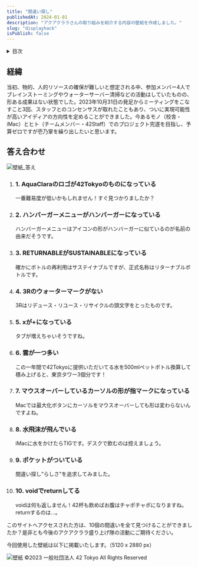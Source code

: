 ```yaml
---
title: "間違い探し"
publishedAt: 2024-01-01
description: "アクアクララさんの取り組みを紹介する内容の壁紙を作成しました。"
slug: "displayhack"
isPublish: false
---
```


<details>
<summary>目次</summary>

1. [経緯](#経緯)
2. [答え合わせ](#答え合わせ)
    1. [1](#1-aquaclaraのロゴが42tokyoのものになっている)
    2. [2](#2-ハンバーガーメニューがハンバーガーになっている)
    3. [3](#3-returnableがsustainableになっている)
    4. [4](#4-3rのウォーターマークがない)
    5. [5](#5-xがになっている)
    6. [6](#6-雲が一つ多い)
    7. [7](#7-マウスオーバーしているカーソルの形が指マークになっている)
    8. [8](#8-水飛沫が飛んでいる)
    9. [9](#9-ポケットがついている)
    10. [10](#10-voidでreturnしてる)

</details>

## 経緯
当初、物的、人的リソースの確保が難しいと想定される中、参加メンバー4人でブレインストーミングやウォーターサーバー清掃などの活動はしていたものの、形ある成果はない状態でした。2023年10月31日の発足からミーティングをこなすこと3回、スタッフとのコンセンサスが取れたこともあり、ついに実現可能性が高いアイディアの方向性を定めることができました。今あるモノ（校舎・iMac）とヒト（チームメンバー・42Staff）でのプロジェクト完遂を目指し、予算ゼロですが壱乃掌を繰り出したいと思います。

## 答え合わせ

![壁紙_答え]

1. ### 1. AquaClaraのロゴが42Tokyoのものになっている
    一番難易度が低いかもしれません！すぐ見つかりましたか？
2. ### 2. ハンバーガーメニューがハンバーガーになっている
    ハンバーガーメニューはアイコンの形がハンバーガーに似ているのが名前の由来だそうです。
3. ### 3. RETURNABLEがSUSTAINABLEになっている
    確かにボトルの再利用はサステイナブルですが、正式名称はリターナブルボトルです。
4. ### 4. 3Rのウォーターマークがない
    3Rはリデュース・リユース・リサイクルの頭文字をとったものです。
5. ### 5. xが+になっている
    タブが増えちゃいそうですね。
6. ### 6. 雲が一つ多い
    この一年間で42Tokyoに提供いただいてる水を500mlペットボトル換算して積み上げると、東京タワー3個分です！
7. ### 7. マウスオーバーしているカーソルの形が指マークになっている
    Macでは最大化ボタンにカーソルをマウスオーバーしても形は変わらないんですよね。
8. ### 8. 水飛沫が飛んでいる
    iMacに水をかけたらTIGです。デスクで飲むのは控えましょう。
9. ### 9. ポケットがついている
    間違い探し"らしさ"を追求してみました。
10. ### 10. voidでreturnしてる
    voidは何も返しません！42杯も飲めばお腹はチャポチャポになりますね。returnするのは...。

このサイトへアクセスされた方は、10個の間違いを全て見つけることができましたか？是非とも今後のアクアクララ盛り上げ隊の活動にご期待ください。

今回使用した壁紙は以下に掲載いたします。（5120 x 2880 px）

![壁紙]
©2023 一般社団法人 42 Tokyo All Rights Reserved

[壁紙]: /wallpaper_1.png
[壁紙_答え]: /wallpaper_2.png
